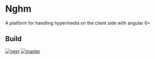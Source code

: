 # Nghm

A platform for handling hypermedia on the client side with angular 6+

## Build

[![next](https://circleci.com/gh/nghm/platform/tree/develop.svg?style=shield)](https://circleci.com/gh/nghm/platform/tree/develop)
[![master](https://circleci.com/gh/nghm/platform/tree/master.svg?style=shield)](https://circleci.com/gh/nghm/platform/tree/master)
